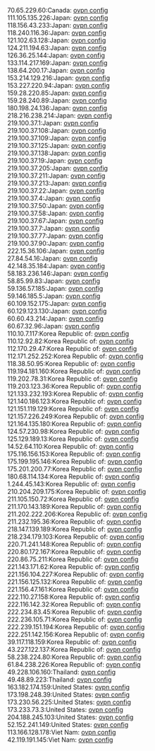 70.65.229.60:Canada: [ovpn config](vpn/70_65_229_60.ovpn)  
111.105.135.226:Japan: [ovpn config](vpn/111_105_135_226.ovpn)  
118.156.43.233:Japan: [ovpn config](vpn/118_156_43_233.ovpn)  
118.240.116.36:Japan: [ovpn config](vpn/118_240_116_36.ovpn)  
121.102.63.128:Japan: [ovpn config](vpn/121_102_63_128.ovpn)  
124.211.194.63:Japan: [ovpn config](vpn/124_211_194_63.ovpn)  
126.36.25.144:Japan: [ovpn config](vpn/126_36_25_144.ovpn)  
133.114.217.169:Japan: [ovpn config](vpn/133_114_217_169.ovpn)  
138.64.200.17:Japan: [ovpn config](vpn/138_64_200_17.ovpn)  
153.214.129.216:Japan: [ovpn config](vpn/153_214_129_216.ovpn)  
153.227.220.94:Japan: [ovpn config](vpn/153_227_220_94.ovpn)  
159.28.220.85:Japan: [ovpn config](vpn/159_28_220_85.ovpn)  
159.28.240.89:Japan: [ovpn config](vpn/159_28_240_89.ovpn)  
180.198.24.136:Japan: [ovpn config](vpn/180_198_24_136.ovpn)  
218.216.238.214:Japan: [ovpn config](vpn/218_216_238_214.ovpn)  
219.100.37.1:Japan: [ovpn config](vpn/219_100_37_1.ovpn)  
219.100.37.108:Japan: [ovpn config](vpn/219_100_37_108.ovpn)  
219.100.37.109:Japan: [ovpn config](vpn/219_100_37_109.ovpn)  
219.100.37.125:Japan: [ovpn config](vpn/219_100_37_125.ovpn)  
219.100.37.138:Japan: [ovpn config](vpn/219_100_37_138.ovpn)  
219.100.37.19:Japan: [ovpn config](vpn/219_100_37_19.ovpn)  
219.100.37.205:Japan: [ovpn config](vpn/219_100_37_205.ovpn)  
219.100.37.211:Japan: [ovpn config](vpn/219_100_37_211.ovpn)  
219.100.37.213:Japan: [ovpn config](vpn/219_100_37_213.ovpn)  
219.100.37.22:Japan: [ovpn config](vpn/219_100_37_22.ovpn)  
219.100.37.4:Japan: [ovpn config](vpn/219_100_37_4.ovpn)  
219.100.37.50:Japan: [ovpn config](vpn/219_100_37_50.ovpn)  
219.100.37.58:Japan: [ovpn config](vpn/219_100_37_58.ovpn)  
219.100.37.67:Japan: [ovpn config](vpn/219_100_37_67.ovpn)  
219.100.37.7:Japan: [ovpn config](vpn/219_100_37_7.ovpn)  
219.100.37.77:Japan: [ovpn config](vpn/219_100_37_77.ovpn)  
219.100.37.90:Japan: [ovpn config](vpn/219_100_37_90.ovpn)  
222.15.36.106:Japan: [ovpn config](vpn/222_15_36_106.ovpn)  
27.84.54.16:Japan: [ovpn config](vpn/27_84_54_16.ovpn)  
42.148.35.184:Japan: [ovpn config](vpn/42_148_35_184.ovpn)  
58.183.236.146:Japan: [ovpn config](vpn/58_183_236_146.ovpn)  
58.85.99.83:Japan: [ovpn config](vpn/58_85_99_83.ovpn)  
59.136.57.185:Japan: [ovpn config](vpn/59_136_57_185.ovpn)  
59.146.185.5:Japan: [ovpn config](vpn/59_146_185_5.ovpn)  
60.109.152.175:Japan: [ovpn config](vpn/60_109_152_175.ovpn)  
60.129.123.130:Japan: [ovpn config](vpn/60_129_123_130.ovpn)  
60.60.43.214:Japan: [ovpn config](vpn/60_60_43_214.ovpn)  
60.67.32.96:Japan: [ovpn config](vpn/60_67_32_96.ovpn)  
110.10.7.117:Korea Republic of: [ovpn config](vpn/110_10_7_117.ovpn)  
110.12.92.82:Korea Republic of: [ovpn config](vpn/110_12_92_82.ovpn)  
112.170.29.47:Korea Republic of: [ovpn config](vpn/112_170_29_47.ovpn)  
112.171.252.252:Korea Republic of: [ovpn config](vpn/112_171_252_252.ovpn)  
118.38.50.95:Korea Republic of: [ovpn config](vpn/118_38_50_95.ovpn)  
119.194.181.160:Korea Republic of: [ovpn config](vpn/119_194_181_160.ovpn)  
119.202.78.31:Korea Republic of: [ovpn config](vpn/119_202_78_31.ovpn)  
119.203.123.36:Korea Republic of: [ovpn config](vpn/119_203_123_36.ovpn)  
121.133.232.193:Korea Republic of: [ovpn config](vpn/121_133_232_193.ovpn)  
121.140.186.123:Korea Republic of: [ovpn config](vpn/121_140_186_123.ovpn)  
121.151.119.129:Korea Republic of: [ovpn config](vpn/121_151_119_129.ovpn)  
121.157.226.249:Korea Republic of: [ovpn config](vpn/121_157_226_249.ovpn)  
121.164.135.180:Korea Republic of: [ovpn config](vpn/121_164_135_180.ovpn)  
124.57.230.98:Korea Republic of: [ovpn config](vpn/124_57_230_98.ovpn)  
125.129.189.13:Korea Republic of: [ovpn config](vpn/125_129_189_13.ovpn)  
14.52.64.110:Korea Republic of: [ovpn config](vpn/14_52_64_110.ovpn)  
175.116.156.153:Korea Republic of: [ovpn config](vpn/175_116_156_153.ovpn)  
175.199.195.146:Korea Republic of: [ovpn config](vpn/175_199_195_146.ovpn)  
175.201.200.77:Korea Republic of: [ovpn config](vpn/175_201_200_77.ovpn)  
180.68.114.134:Korea Republic of: [ovpn config](vpn/180_68_114_134.ovpn)  
1.244.45.143:Korea Republic of: [ovpn config](vpn/1_244_45_143.ovpn)  
210.204.209.175:Korea Republic of: [ovpn config](vpn/210_204_209_175.ovpn)  
211.105.150.72:Korea Republic of: [ovpn config](vpn/211_105_150_72.ovpn)  
211.170.143.189:Korea Republic of: [ovpn config](vpn/211_170_143_189.ovpn)  
211.202.222.206:Korea Republic of: [ovpn config](vpn/211_202_222_206.ovpn)  
211.232.195.36:Korea Republic of: [ovpn config](vpn/211_232_195_36.ovpn)  
218.147.139.189:Korea Republic of: [ovpn config](vpn/218_147_139_189.ovpn)  
218.234.179.103:Korea Republic of: [ovpn config](vpn/218_234_179_103.ovpn)  
220.71.241.148:Korea Republic of: [ovpn config](vpn/220_71_241_148.ovpn)  
220.80.172.167:Korea Republic of: [ovpn config](vpn/220_80_172_167.ovpn)  
220.86.75.211:Korea Republic of: [ovpn config](vpn/220_86_75_211.ovpn)  
221.143.171.62:Korea Republic of: [ovpn config](vpn/221_143_171_62.ovpn)  
221.156.104.227:Korea Republic of: [ovpn config](vpn/221_156_104_227.ovpn)  
221.156.125.132:Korea Republic of: [ovpn config](vpn/221_156_125_132.ovpn)  
221.156.47.161:Korea Republic of: [ovpn config](vpn/221_156_47_161.ovpn)  
222.110.27.158:Korea Republic of: [ovpn config](vpn/222_110_27_158.ovpn)  
222.116.142.32:Korea Republic of: [ovpn config](vpn/222_116_142_32.ovpn)  
222.234.83.45:Korea Republic of: [ovpn config](vpn/222_234_83_45.ovpn)  
222.236.105.71:Korea Republic of: [ovpn config](vpn/222_236_105_71.ovpn)  
222.239.151.194:Korea Republic of: [ovpn config](vpn/222_239_151_194.ovpn)  
222.251.142.156:Korea Republic of: [ovpn config](vpn/222_251_142_156.ovpn)  
39.117.118.159:Korea Republic of: [ovpn config](vpn/39_117_118_159.ovpn)  
43.227.122.137:Korea Republic of: [ovpn config](vpn/43_227_122_137.ovpn)  
58.238.224.80:Korea Republic of: [ovpn config](vpn/58_238_224_80.ovpn)  
61.84.238.226:Korea Republic of: [ovpn config](vpn/61_84_238_226.ovpn)  
49.228.106.160:Thailand: [ovpn config](vpn/49_228_106_160.ovpn)  
49.48.89.223:Thailand: [ovpn config](vpn/49_48_89_223.ovpn)  
163.182.174.159:United States: [ovpn config](vpn/163_182_174_159.ovpn)  
173.198.248.39:United States: [ovpn config](vpn/173_198_248_39.ovpn)  
173.230.56.225:United States: [ovpn config](vpn/173_230_56_225.ovpn)  
173.233.73.3:United States: [ovpn config](vpn/173_233_73_3.ovpn)  
204.188.245.103:United States: [ovpn config](vpn/204_188_245_103.ovpn)  
52.152.241.149:United States: [ovpn config](vpn/52_152_241_149.ovpn)  
113.166.128.178:Viet Nam: [ovpn config](vpn/113_166_128_178.ovpn)  
42.119.191.145:Viet Nam: [ovpn config](vpn/42_119_191_145.ovpn)  
